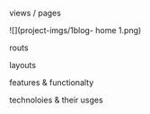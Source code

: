 views / pages

![](project-imgs/1blog- home 1.png)







routs


layouts 


features & functionalty



technoloies & their usges